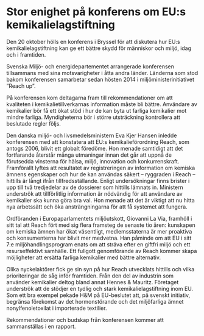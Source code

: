 # Stor enighet på konferens om EU:s kemikalielagstiftning

Den 20 oktober hölls en konferens i Bryssel för att diskutera hur EU:s kemikalielagstiftning kan ge ett bättre skydd för människor och miljö, idag och i framtiden.


Svenska Miljö\- och energidepartementet arrangerade konferensen tillsammans med sina motsvarigheter i åtta andra länder. Länderna som stod bakom konferensen samarbetar sedan hösten 2014 i miljöministerinitiativet ”Reach up”.

På konferensen kom deltagarna fram till rekommendationer om att kvaliteten i kemikalietillverkarnas information måste bli bättre. Användare av kemikalier bör få ett ökat stöd i hur de kan byta ut farliga kemikalier mot mindre farliga. Myndigheterna bör i större utsträckning kontrollera att beslutade regler följs.

Den danska miljö\- och livsmedelsministern Eva Kjer Hansen inledde konferensen med att konstatera att EU:s kemikalieförordning Reach, som antogs 2006, blivit ett globalt föredöme. Hon menade samtidigt att det fortfarande återstår många utmaningar innan det går att uppnå de förutsedda vinsterna för hälsa, miljö, innovation och konkurrenskraft. Framförallt lyftes att resultatet av registreringen av information om kemiska ämnens egenskaper och hur de kan användas säkert – ryggraden i Reach – hittills är långt ifrån tillfredsställande. Enligt undersökningar finns brister i upp till två tredjedelar av de dossierer som hittills lämnats in. Ministern underströk att tillförlitlig information är nödvändig för att användare av kemikalier ska kunna göra bra val. Hon menade att det är viktigt att nu hitta nya arbetssätt och öka ansträngningarna för att få systemet att fungera.

Ordföranden i Europaparlamentets miljöutskott, Giovanni La Via, framhöll i sitt tal att Reach fört med sig flera framsteg de senaste tio åren: kunskapen om kemiska ämnen har ökat väsentligt, medlemsstaterna är mer proaktiva och konsumenterna har blivit mer medvetna. Han påminde om att EU i sitt 7:e miljöhandlingsprogram enats om att sträva efter en giftfri miljö och ett resurseffektivt samhälle. Ett fullgott genomförande av Reach kommer skapa möjligheter att ersätta farliga kemikalier med bättre alternativ.

Olika nyckelaktörer fick ge sin syn på hur Reach utvecklats hittills och vilka prioriteringar de såg inför framtiden. Från den del av industrin som använder kemikalier deltog bland annat Hennes \& Mauritz. Företaget underströk att de stödjer en tydlig och stark kemikalielagstiftning inom EU. Som ett bra exempel pekade H\&M på EU\-beslutet att, på svenskt initiativ, begränsa förekomst av det hormonstörande och det miljöfarliga ämnet nonylfenoletoxilat i importerade textilier.

Rekommendationer och budskap från konferensen kommer att sammanställas i en rapport.
